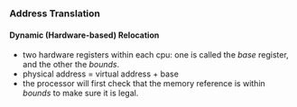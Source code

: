 ### Address Translation
#### Dynamic (Hardware-based) Relocation
* two hardware registers within each cpu: one is called the *base* register, and the other the *bounds*.
* physical address = virtual address + base
* the processor will first check that the memory reference is within *bounds* to make sure it is legal.
